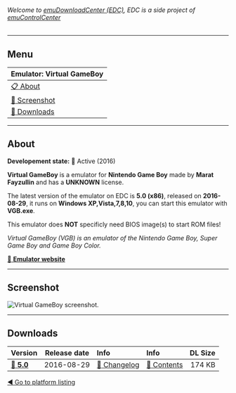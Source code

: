 ###### Welcome to [emuDownloadCenter (EDC)](https://github.com/PhoenixInteractiveNL/emuDownloadCenter/wiki/), EDC is a side project of [emuControlCenter](https://github.com/PhoenixInteractiveNL/emuControlCenter/wiki/)
***
## Menu
| **Emulator: Virtual GameBoy** |
|:---------|
| [:clipboard: About](#about) |
| [:sunrise: Screenshot](#screenshot) |
| [:floppy_disk: Downloads](#downloads) |
***
## About
**Developement state:** :large_blue_circle: Active (2016)

**Virtual GameBoy** is a emulator for **Nintendo Game Boy** made by **Marat Fayzullin** and has a **UNKNOWN** license.

The latest version of the emulator on EDC is **5.0 (x86)**, released on **2016-08-29**, it runs on **Windows XP,Vista,7,8,10**, you can start this emulator with **VGB.exe**.

This emulator does **NOT** specificly need BIOS image(s) to start ROM files!

_Virtual GameBoy (VGB) is an emulator of the Nintendo Game Boy, Super Game Boy and Game Boy Color._

[:link: **Emulator website**](http://fms.komkon.org/VGB/)
***
## Screenshot
![](https://raw.githubusercontent.com/PhoenixInteractiveNL/emuDownloadCenter/master/hooks/vgb/screen.jpg "Virtual GameBoy screenshot.")
***
## Downloads
| Version  | Release date  | Info       | Info       | DL Size    |
|:---------|:-------------:|:-----------|:-----------|-----------:|
| [:floppy_disk: **5.0**](https://github.com/PhoenixInteractiveNL/edc-repo0003/raw/master/vgb/5.0.7z) | 2016-08-29 | [:page_facing_up: Changelog](https://github.com/PhoenixInteractiveNL/edc-repo0003/blob/master/vgb/5.0_changelog.txt) | [:mag_right: Contents](https://github.com/PhoenixInteractiveNL/edc-repo0003/blob/master/vgb/5.0_contents.txt) | 174 KB |

[:arrow_backward: Go to platform listing](https://github.com/PhoenixInteractiveNL/emuDownloadCenter/wiki/EDC-Platform-List)
